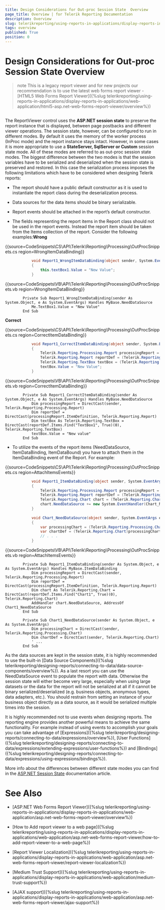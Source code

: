 ```yaml
---
title: Design Considerations for Out-proc Session State  Overview
page_title: Overview | for Telerik Reporting Documentation
description: Overview
slug: telerikreporting/using-reports-in-applications/display-reports-in-applications/web-application/asp.net-web-forms-report-viewer/design-considerations-for-out-proc-session-state-/overview
tags: overview
published: True
position: 0
---
```


# Design Considerations for Out-proc Session State  Overview



>note This is a legacy report viewer and for new projects our recommendation is to use the latest web forms report viewer -           [HTML5 Web Forms Report Viewer]({%slug telerikreporting/using-reports-in-applications/display-reports-in-applications/web-application/html5-asp.net-web-forms-report-viewer/overview%})


## 

The ReportViewer control uses the __ASP.NET session state__  to preserve the report instance that is displayed,           between page postbacks and different viewer operations. The session state, however, can be configured to run in different modes.           By default it uses the memory of the worker process (InProc mode) and the report instance stays intact. However, in some cases           it is more appropriate to use a __StateServer, SqlServer or Custom__  session state mode. All of these modes are referred to as out-proc           session state modes. The biggest difference between the two modes is that the session variables have to be serialized and deserialized           when the session state is preserved and restored. In this case the serialization process imposes the following limitations which have to           be considered when designing Telerik reports:         

* The report should have a public default constructor as it is used to instantiate the report class during the deserialization process.

* Data sources for the data items should be binary serializable.

* Report events should be attached in the report’s default constructor.

* The fields representing the report items in the Report class should not be used in the report events.
            Instead the report item should be taken from the Items collection of the report. Consider the following examples:__Wrong__ 

{{source=CodeSnippets\CS\API\Telerik\Reporting\Processing\OutProcSnippets.cs region=WrongItemDataBinding}}
````C#
	        void Report1_WrongItemDataBinding(object sender, System.EventArgs e)
	        {
	            this.textBox1.Value = "New Value";
	        }
````
{{source=CodeSnippets\VB\API\Telerik\Reporting\Processing\OutProcSnippets.vb region=WrongItemDataBinding}}
````VB
	    Private Sub Report1_WrongItemDataBinding(sender As System.Object, e As System.EventArgs) Handles MyBase.NeedDataSource
	        Me.TextBox1.Value = "New Value"
	    End Sub
````

__Correct__ 

{{source=CodeSnippets\CS\API\Telerik\Reporting\Processing\OutProcSnippets.cs region=CorrectItemDataBinding}}
````C#
	        void Report1_CorrectItemDataBinding(object sender, System.EventArgs e)
	        {
	            Telerik.Reporting.Processing.Report processingReport = (Telerik.Reporting.Processing.Report)sender;
	            Telerik.Reporting.Report reportDef = (Telerik.Reporting.Report)processingReport.ItemDefinition;
	            Telerik.Reporting.TextBox textBox = (Telerik.Reporting.TextBox)(reportDef.Items.Find("textBox1", true)[0]);
	            textBox.Value = "New Value";
	        }
````
{{source=CodeSnippets\VB\API\Telerik\Reporting\Processing\OutProcSnippets.vb region=CorrectItemDataBinding}}
````VB
	    Private Sub Report1_CorrectItemDataBinding(sender As System.Object, e As System.EventArgs) Handles MyBase.NeedDataSource
	        Dim processingReport = DirectCast(sender, Telerik.Reporting.Processing.Report)
	        Dim reportDef = DirectCast(processingReport.ItemDefinition, Telerik.Reporting.Report)
	        Dim textBox As Telerik.Reporting.TextBox = DirectCast(reportDef.Items.Find("TextBox1", True)(0), Telerik.Reporting.TextBox)
	        textBox.Value = "New value"
	    End Sub
````



* To utilize the events of the report items (NeedDataSource, ItemDataBinding, ItemDataBound) you have to attach
            them in the ItemDataBinding event of the Report. For example:

{{source=CodeSnippets\CS\API\Telerik\Reporting\Processing\OutProcSnippets.cs region=AttachItemsEvents}}
````C#
	        void Report1_ItemDataBinding(object sender, System.EventArgs e)
	        {
	            Telerik.Reporting.Processing.Report processingReport = (Telerik.Reporting.Processing.Report)sender;
	            Telerik.Reporting.Report reportDef = (Telerik.Reporting.Report)processingReport.ItemDefinition;
	            Telerik.Reporting.Chart chart = (Telerik.Reporting.Chart)(reportDef.Items.Find("chart1", true)[0]);
	            chart.NeedDataSource += new System.EventHandler(Chart_NeedDataSource);
	        }
	
	        void Chart_NeedDataSource(object sender, System.EventArgs e)
	        {
	            var processingChart = (Telerik.Reporting.Processing.Chart)sender;
	            var chartDef = (Telerik.Reporting.Chart)processingChart.ItemDefinition;
	            // . . .
	        }
````
{{source=CodeSnippets\VB\API\Telerik\Reporting\Processing\OutProcSnippets.vb region=AttachItemsEvents}}
````VB
	    Private Sub Report1_ItemDataBinding(sender As System.Object, e As System.EventArgs) Handles MyBase.ItemDataBinding
	        Dim processingReport = DirectCast(sender, Telerik.Reporting.Processing.Report)
	        Dim reportDef = DirectCast(processingReport.ItemDefinition, Telerik.Reporting.Report)
	        Dim chart As Telerik.Reporting.Chart = DirectCast(reportDef.Items.Find("Chart1", True)(0), Telerik.Reporting.Chart)
	        AddHandler chart.NeedDataSource, AddressOf Chart1_NeedDataSource
	    End Sub
	
	    Private Sub Chart1_NeedDataSource(sender As System.Object, e As System.EventArgs)
	        Dim processingChart = DirectCast(sender, Telerik.Reporting.Processing.Chart)
	        Dim chartDef = DirectCast(sender, Telerik.Reporting.Chart)
	        ' ...
	    End Sub
````



As the data sources are kept in the session state, it is highly recommended to use the built-in [Data Source Components]({%slug telerikreporting/designing-reports/connecting-to-data/data-source-components/overview%}).           As a last resort you can use the NeedDataSource event to populate the report with data. Otherwise the session state will either           become very large, especially when using large datasets or the data for the report will not be serialized at all if it cannot be           binary serialized/deserialized (e.g. business objects, anonymous types, data adapters, etc.). You should restrain from setting an           instance of your business object directly as a data source, as it would be serialized multiple times into the session.         

It is highly recommended not to use events when designing reports. The reporting engine provides another powerful means to achieve the           same functionality. For example instead of using events to accomplish your goals you can take advantage of            [Expressions]({%slug telerikreporting/designing-reports/connecting-to-data/expressions/overview%}), [User Functions]({%slug telerikreporting/designing-reports/connecting-to-data/expressions/extending-expressions/user-functions%}) and            [Bindings]({%slug telerikreporting/designing-reports/connecting-to-data/expressions/using-expressions/bindings%}).         

More info about the differences between different state modes you can find in the            [ASP.NET Session State](http://msdn.microsoft.com/en-us/library/ms972429.aspx)  documentation article.         

# See Also


 * [ASP.NET Web Forms Report Viewer]({%slug telerikreporting/using-reports-in-applications/display-reports-in-applications/web-application/asp.net-web-forms-report-viewer/overview%})

 * [How to Add report viewer to a web page]({%slug telerikreporting/using-reports-in-applications/display-reports-in-applications/web-application/asp.net-web-forms-report-viewer/how-to-add-report-viewer-to-a-web-page%})

 * [Report Viewer Localization]({%slug telerikreporting/using-reports-in-applications/display-reports-in-applications/web-application/asp.net-web-forms-report-viewer/report-viewer-localization%})

 * [Medium Trust Support]({%slug telerikreporting/using-reports-in-applications/display-reports-in-applications/web-application/medium-trust-support%})

 * [AJAX support]({%slug telerikreporting/using-reports-in-applications/display-reports-in-applications/web-application/asp.net-web-forms-report-viewer/ajax-support%})
